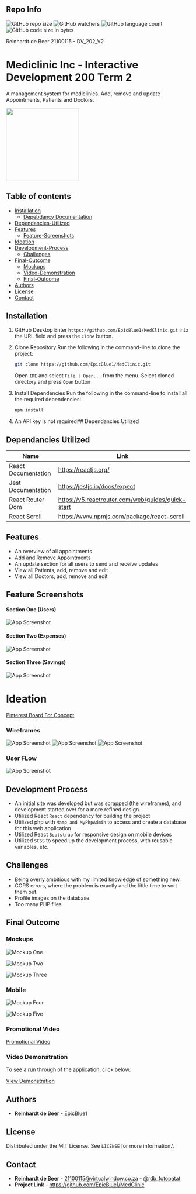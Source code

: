 ## Repo Info

![GitHub repo size](https://img.shields.io/github/repo-size/EpicBlue1/MedClinic)
![GitHub watchers](https://img.shields.io/github/watchers/EpicBlue1/MedClinic)
![GitHub language count](https://img.shields.io/github/languages/count/EpicBlue1/MedClinic)
![GitHub code size in bytes](https://img.shields.io/github/languages/code-size/EpicBlue1/MedClinic)


Reinhardt de Beer
21100115 - DV_202_V2

# Mediclinic Inc - Interactive Development 200 Term 2

A management system for mediclinics. Add, remove and update Appointments, Patients and Doctors.


<img src="src/img/ReadmeImg/Logo Design.png" align="center" height="200" width="200" >


## Table of contents

* [Installation](#Installation)
    * [Depebdancy Documentation](#Dependancies-Utilized)
* [Dependancies-Utilized](#Dependancies-Utilized)
* [Features](#Features)
    * [Feature-Screenshots](#Feature-Screenshots)
* [Ideation](#Ideation)
* [Development-Process](#Development-Process)
    * [Challenges](#Challenges)
* [Final-Outcome](#Final-Outcome)
    * [Mockups](#Mockups)
    * [Video-Demonstration](#Video-Demonstration)
    * [Final-Outcome](#Final-Outcome)
* [Authors](#Authors)
* [License](#License)
* [Contact](#Contact)
## Installation

1. GitHub Desktop
Enter `https://github.com/EpicBlue1/MedClinic.git` into the URL field and press the `Clone` button.

2. Clone Repository
Run the following in the command-line to clone the project:
   ```sh
   git clone https://github.com/EpicBlue1/MedClinic.git
   ```
    Open `IDE` and select `File | Open...` from the menu. Select cloned directory and press `Open` button

3. Install Dependencies
Run the following in the command-line to install all the required dependencies:
   ```sh
   npm install
   ```

4. An API key is not required## Dependancies Utilized

## Dependancies Utilized

| Name              | Link                                                                     |
| ----------------- | ------------------------------------------------------------------------ |
| React Documentation |  https://reactjs.org/ |
| Jest Documentation  |  https://jestjs.io/docs/expect |
| React Router Dom    |  https://v5.reactrouter.com/web/guides/quick-start |
| React Scroll        |  https://www.npmjs.com/package/react-scroll |


## Features

- An overview of all appointments
- Add and Remove Appointments
- An update section for all users to send and receive updates
- View all Patients, add, remove and edit
- View all Doctors, add, remove and edit

## Feature Screenshots  
#### Section One (Users)
![App Screenshot](src/img/UsersSec.png)
#### Section Two (Expenses)
![App Screenshot](src/img/ExpensesSec.png)
#### Section Three (Savings)
![App Screenshot](src/img/SavingsSec.png)

# Ideation
[Pinterest Board For Concept](https://za.pinterest.com/debeer0072/dv_t2_redesign/)

### Wireframes
![App Screenshot](src/img/ReadmeImg/Wireframe_1.png)
![App Screenshot](src/img/ReadmeImg/Wireframe_2.png)
![App Screenshot](src/img/ReadmeImg/Wireframe_3.png)

### User FLow
![App Screenshot](src/img/UserFlow.png)


## Development Process

* An initial site was developed but was scrapped (the wireframes), and development started over for a more refined design.
* Utilized React `React` dependency for building the project
* Utilized php with `Mamp and MyPhpAdmin` to access and create a database for this web application
* Utilized React `Bootstrap` for responsive design on mobile devices
* Utilized `SCSS` to speed up the development process, with reusable variables, etc.

## Challenges

* Being overly ambitious with my limited knowledge of something new.
* CORS errors, where the problem is exactly and the little time to sort them out.
* Profile images on the database
* Too many PHP files

## Final Outcome

### Mockups

![Mockup One](src/img/ReadmeImg/MacMockup_01.png)

![Mockup Two](src/img/ReadmeImg/MacMockup_02.png)

![Mockup Three](src/img/ReadmeImg/MacMockup_03.png)

### Mobile

![Mockup Four](src/img/ReadmeImg/PhoneMockup_01.png)

![Mockup Five](src/img/ReadmeImg/PhoneMockup_02.png)

### Promotional Video

[Promotional Video](https://youtu.be/_ifrJrLPCv0)

### Video Demonstration

To see a run through of the application, click below:

[View Demonstration](https://youtu.be/My5EZHe_pUE)

## Authors

* **Reinhardt de Beer** - [EpicBlue1](https://github.com/EpicBlue1)

## License

Distributed under the MIT License. See `LICENSE` for more information.\

## Contact

* **Reinhardt de Beer** - [21100115@virtualwindow.co.za](mailto:21100115@virtualwindow.co.za) - [@rdb_fotopatat](https://www.instagram.com/rdb_fotopatat/) 
* **Project Link** - https://github.com/EpicBlue1/MedClinic